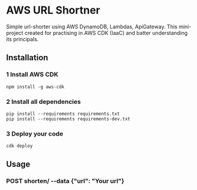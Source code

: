 # AWS URL Shortner

Simple url-shorter using AWS DynamoDB, Lambdas, ApiGateway. This mini-project created for practising in AWS CDK (IaaC) and batter understanding its principals.

## Installation
### 1 Install AWS CDK
```
npm install -g aws-cdk
```

### 2 Install all dependencies
```
pip install --requirements requirements.txt
pip install --requirements requirements-dev.txt
```

### 3 Deploy your code
```
cdk deploy
```

## Usage
### POST shorten/ --data {"url": "Your url"}

